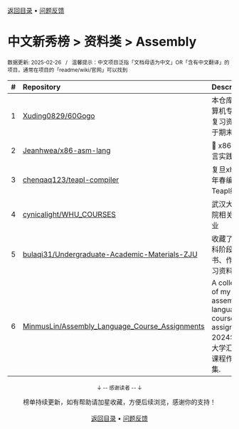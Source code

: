 <a href="https://gitee.com/GrowingGit/GitHub-Chinese-Top-Charts#github中文排行榜">返回目录</a> • <a href="/content/docs/feedback.md">问题反馈</a>

# 中文新秀榜 > 资料类 > Assembly
<sub>数据更新: 2025-02-26&nbsp;&nbsp;&nbsp;/&nbsp;&nbsp;&nbsp;温馨提示：中文项目泛指「文档母语为中文」OR「含有中文翻译」的项目，通常在项目的「readme/wiki/官网」可以找到</sub>

|#|Repository|Description|Stars|Updated|Created|
|:-|:-|:-|:-|:-|:-|
|1|[Xuding0829/60Gogo](https://github.com/Xuding0829/60Gogo)|本仓库收录计算机专业期末复习资料适用于期末突击|16|2025-01-09|2024-06-16|
|2|[Jeanhwea/x86-asm-lang](https://github.com/Jeanhwea/x86-asm-lang)|🤖 x86 汇编语言实践课程|6|2024-12-17|2024-10-25|
|3|[chenqaq123/teapl-compiler](https://github.com/chenqaq123/teapl-compiler)|复旦xh班24年春编译课程Teapl编译器|5|2024-09-04|2024-09-04|
|4|[cynicalight/WHU_COURSES](https://github.com/cynicalight/WHU_COURSES)|武汉大学网安院相关课程作业|3|2024-11-06|2024-11-06|
|5|[bulaqi31/Undergraduate-Academic-Materials-ZJU](https://github.com/bulaqi31/Undergraduate-Academic-Materials-ZJU)|收藏了本人本科阶段的电子书、作业等学习资料|3|2024-09-07|2024-09-01|
|6|[MinmusLin/Assembly_Language_Course_Assignments](https://github.com/MinmusLin/Assembly_Language_Course_Assignments)|A collection of my assembly language course assignments. 2024年同济大学汇编语言课程作业合集.|2|2024-12-24|2024-09-22|

<div align="center">
    <p><sub>↓ -- 感谢读者 -- ↓</sub></p>
    榜单持续更新，如有帮助请加星收藏，方便后续浏览，感谢你的支持！
</div>

<br/>

<div align="center"><a href="https://gitee.com/GrowingGit/GitHub-Chinese-Top-Charts#github中文排行榜">返回目录</a> • <a href="/content/docs/feedback.md">问题反馈</a></div>
